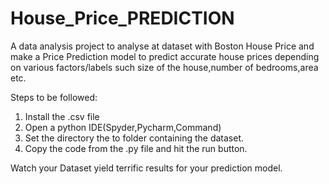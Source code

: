 # House_Price_PREDICTION
A data analysis project to analyse at dataset with Boston House Price and make a Price Prediction model to predict accurate house prices depending on various factors/labels such size of the house,number of bedrooms,area etc.

Steps to be followed:

1. Install the .csv file
2. Open a python IDE(Spyder,Pycharm,Command)
3. Set the directory the to folder containing the dataset.
4. Copy the code from the .py file and hit the run button.

Watch your Dataset yield terrific results for your prediction model.
